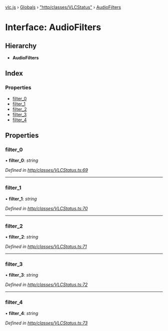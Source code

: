 [vlc.js](../README.md) › [Globals](../globals.md) › ["http/classes/VLCStatus"](../modules/_http_classes_vlcstatus_.md) › [AudioFilters](_http_classes_vlcstatus_.audiofilters.md)

# Interface: AudioFilters

## Hierarchy

* **AudioFilters**

## Index

### Properties

* [filter_0](_http_classes_vlcstatus_.audiofilters.md#filter_0)
* [filter_1](_http_classes_vlcstatus_.audiofilters.md#filter_1)
* [filter_2](_http_classes_vlcstatus_.audiofilters.md#filter_2)
* [filter_3](_http_classes_vlcstatus_.audiofilters.md#filter_3)
* [filter_4](_http_classes_vlcstatus_.audiofilters.md#filter_4)

## Properties

###  filter_0

• **filter_0**: *string*

*Defined in [http/classes/VLCStatus.ts:69](https://github.com/dylhack/vlc.js/blob/8f58ccf/src/http/classes/VLCStatus.ts#L69)*

___

###  filter_1

• **filter_1**: *string*

*Defined in [http/classes/VLCStatus.ts:70](https://github.com/dylhack/vlc.js/blob/8f58ccf/src/http/classes/VLCStatus.ts#L70)*

___

###  filter_2

• **filter_2**: *string*

*Defined in [http/classes/VLCStatus.ts:71](https://github.com/dylhack/vlc.js/blob/8f58ccf/src/http/classes/VLCStatus.ts#L71)*

___

###  filter_3

• **filter_3**: *string*

*Defined in [http/classes/VLCStatus.ts:72](https://github.com/dylhack/vlc.js/blob/8f58ccf/src/http/classes/VLCStatus.ts#L72)*

___

###  filter_4

• **filter_4**: *string*

*Defined in [http/classes/VLCStatus.ts:73](https://github.com/dylhack/vlc.js/blob/8f58ccf/src/http/classes/VLCStatus.ts#L73)*

